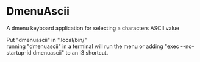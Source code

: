 # DmenuAscii
A dmenu keyboard application for selecting a characters ASCII value    
    
Put "dmenuascii" in ".local/bin/"    
running "dmenuascii" in a terminal will run the menu
or adding "exec --no-startup-id dmenuascii" to an i3 shortcut.
